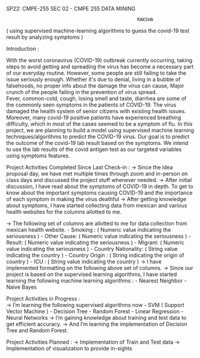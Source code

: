    SP22: CMPE-255 SEC 02 - CMPE 255 DATA MINING

                                                     RAKSHA

( using supervised machine-learning algorithms to guess the covid-19 test result by analyzing
symptoms )


Introduction :					

With the worst coronavirus (COVID-19) outbreak currently occurring, taking steps to avoid getting and spreading the virus has become a necessary part of our everyday routine. However, some people are still failing to take the issue seriously enough. Whether it's due to denial, living in a bubble of falsehoods, no proper info about the damage the virus can cause, Major crunch of the people failing in the prevention of virus spread.					
Fever, common-cold, cough, losing smell and taste, diarrhea are some of the commonly seen symptoms in the patients of COVID-19. The virus damaged the health system of senior citizens with existing health issues. Moreover, many covid-19 positive patients have experienced breathing difficulty, which in most of the cases seemed to be a symptom of flu.
In this project, we are planning to build a model using supervised machine learning techniques/algorithms to predict the COVID-19 virus. Our goal is to predict the outcome of the covid-19 lab result based on the symptoms. We intend to use the lab results of the covid antigen test as our targeted variables using symptoms features.

Project Activities Completed Since Last Check-in :
-> Since the idea proposal day, we have met multiple times through zoom and in-person on class days and discussed the project stuff whenever needed.
-> After initial discussion, I have read about the symptoms of COVID-19 in depth. To get to know about the important symptoms causing COVID-19 and the importance of each symptom in making the virus deathful
-> After getting knowledge about symptoms, I have started collecting data from mexican and various health websites for the columns allotted to me.  

-> The following set of columns are allotted to me for data collection from mexican  health 
     website. 
      - Smoking : ( Numeric value indicating the seriousness )
      - Other Cause: ( Numeric value indicating the seriousness )
      - Result: ( Numeric value indicating the seriousness )
      - Migrant:  ( Numeric value indicating the seriousness )
      - Country Nationality: ( String  value indicating the country )
      - Country Origin : ( String indicating the origin of country )
      - ICU :  ( String  value indicating the country )
-> I have implemented formatting on the following above set of columns.
-> Since our project is based on the supervised learning algorithms, I have started learning the following machine learning algorithms : 
     - Nearest Neighbor
     - Naive Bayes

Project Activities in Progress :  
-> I’m learning the following  supervised algorithms now 
     - SVM ( Support Vector Machine )
     - Decision Tree
     - Random Forest
     - Linear Regression
     - Neural Networks
-> I’m gaining knowledge about training and test data to get efficient accuracy.
-> And I’m learning the implementation of Decision Tree and Random Forest. 

Project Activities Planned :
-> Implementation of Train and Test data
-> Implementation of visualization to provide in-sights
